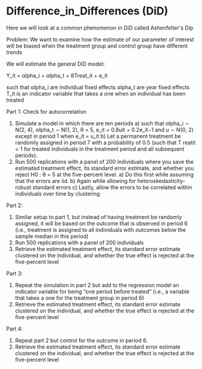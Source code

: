 # Difference_in_Differences (DiD)

Here we will look at a common phenomenon in DiD called Ashenfelter's Dip

Problem: 
We want to examine how the estimate of our parameter of interest will be biased when the treatment group and control group have different trends

We will estimate the general DiD model: 

Y_it = αlpha_i + αlpha_t + θTreat_it + e_it

such that
αlpha_i are individual fixed effects
αlpha_t are year fixed effects 
T_it is an indicator variable that takes a one when an individual has been treated

Part 1: Check for autocorrelation
1) Simulate a model in which there are ten periods
a) such that αlpha_i ∼ N(2, 4), αlpha_t ∼ N(1, 2), θ = 5, e_it = 0.8uit + 0.2e_it−1 and u ∼ N(0, 2) except in period 1 when e_it = u_it
b) Let a permanent treatment be randomly assigned in period 7 with a probability of 0.5 (such that T reatit = 1 for treated individuals in the treatment period and all subsequent periods). 
2) Run 500 replications with a panel of 200 individuals where you save the estimated treatment effect, its standard error estimate, and 
whether you reject H0 : θ = 5 at the five-percent level.
a) Do this first while assuming that the errors are iid.
b) Again while allowing for heteroskedasticity-robust standard errors
c) Lastly,  allow the errors to be correlated within individuals over time by clustering

Part 2:
1) Similar setup to part 1, but instead of having treatment be randomly assigned, it will be based on the outcome that is observed in 
period 6 (i.e., treatment is assigned to all individuals with outcomes below the sample median in this period)
2) Run 500 replications with a panel of 200 individuals
3) Retrieve the estimated treatment effect, its standard error estimate clustered on the individual, and whether the true effect is 
rejected at the five-percent level

Part 3: 
1) Repeat the simulation in part 2 but add to the regression model an indicator variable for being “one period before treated” (i.e.,
a variable that takes a one for the treatment group in period 6)
2) Retrieve the estimated treatment effect, its standard error estimate clustered on the individual, and whether the true effect is 
rejected at the five-percent level

Part 4:
1) Repeat part 2 but control for the outcome in period 6.
2) Retrieve the estimated treatment effect, its standard error estimate clustered on the individual, and whether the true effect is 
rejected at the five-percent level
